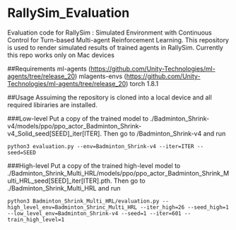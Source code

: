 # RallySim_Evaluation
Evaluation code for RallySim : Simulated Environment with Continuous Control for Turn-based Multi-agent Reinforcement Learning. 
This repository is used to render simulated results of trained agents in RallySim. 
Currently this repo works only on Mac devices

##Requirements
ml-agents (https://github.com/Unity-Technologies/ml-agents/tree/release_20)
mlagents-envs (https://github.com/Unity-Technologies/ml-agents/tree/release_20)
torch 1.8.1

##Usage
Assuiming the repository is cloned into a local device and all required libiraries are installed.

###Low-level
Put a copy of the trained model to ./Badminton_Shrink-v4/models/ppo/ppo_actor_Badminton_Shrink-v4_Solid_seed[SEED]_iter[ITER]. Then go to /Badminton_Shrink-v4 and run
```
python3 evaluation.py --env=Badminton_Shrink-v4 --iter=ITER --seed=SEED
```

###High-level
Put a copy of the trained high-level model to ./Badminton_Shrink_Multi_HRL/models/ppo/ppo_actor_Badminton_Shrink_Multi_HRL_seed[SEED]_iter[ITER].pth. Then go to ./Badminton_Shrink_Multi_HRL and run
```
python3 Badminton_Shrink_Multi_HRL/evaluation.py --high_level_env=Badminton_Shrinc_Multi_HRL --iter_high=26 --seed_high=1 --low_level_env=Badminton_Shrink-v4 --seed=1 --iter=601 --train_high_level=1
```
